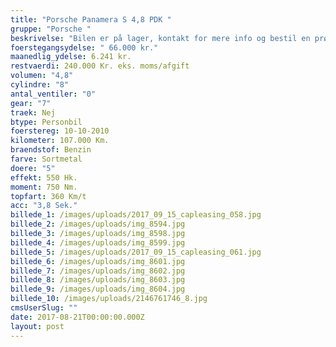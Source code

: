 ```yaml
---
title: "Porsche Panamera S 4,8 PDK "
gruppe: "Porsche "
beskrivelse: "Bilen er på lager, kontakt for mere info og bestil en prøvetur.\n\n - Fri km. \n\n - Klar til levering.\n\n - Mulighed for mekaniskgaranti.\n\n  ✔ Ingen km-begrænsning: Kør så meget du vil i hele perioden.\n\n ✔ Garantiforsikring tilbydes: Ingen uventede værksteds regninger.\n\n ✔ Mulighed for billig forsikring \n\n ✔ Vaskekort til Cirkel K: Vask bilen i hele landet hos Cirkel K.\n\n ✔ Skal vi hjælpe dig med at finde drømmebilen, tilbyder vi Danmarks bedste leasingpakker.\n\n"
foerstegangsydelse: " 66.000 kr."
maanedlig_ydelse: 6.241 kr.
restvaerdi: 240.000 Kr. eks. moms/afgift
volumen: "4,8"
cylindre: "8"
antal_ventiler: "0"
gear: "7"
traek: Nej
btype: Personbil
foerstereg: 10-10-2010
kilometer: 107.000 Km.
braendstof: Benzin
farve: Sortmetal
doere: "5"
effekt: 550 Hk.
moment: 750 Nm.
topfart: 360 Km/t
acc: "3,8 Sek."
billede_1: /images/uploads/2017_09_15_capleasing_058.jpg
billede_2: /images/uploads/img_8594.jpg
billede_3: /images/uploads/img_8598.jpg
billede_4: /images/uploads/img_8599.jpg
billede_5: /images/uploads/2017_09_15_capleasing_061.jpg
billede_6: /images/uploads/img_8601.jpg
billede_7: /images/uploads/img_8602.jpg
billede_8: /images/uploads/img_8603.jpg
billede_9: /images/uploads/img_8604.jpg
billede_10: /images/uploads/2146761746_8.jpg
cmsUserSlug: ""
date: 2017-08-21T00:00:00.000Z
layout: post
---
```


